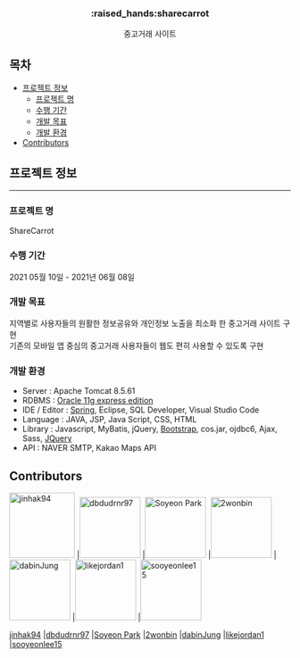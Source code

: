 
<h3 align="center"> :raised_hands:sharecarrot </h3>

<p align="center">
중고거래 사이트

## 목차

* [프로젝트 정보](#프로젝트-정보)
  * [프로젝트 명](#프로젝트-명)
  * [수행 기간](#수행-기간)
  * [개발 목표](#개발-목표)
  * [개발 환경](#개발-환경)
* [Contributors](#Contributors)

## 프로젝트 정보
---------------------------------------
### 프로젝트 명
ShareCarrot

### 수행 기간
2021 05월 10일 - 2021년 06월 08일

### 개발 목표
지역별로 사용자들의 원활한 정보공유와 개인정보 노출을 최소화 한 중고거래 사이트 구현
<br>
기존의 모바일 앱 중심의 중고거래 사용자들이 웹도 편히 사용할 수 있도록 구현

### 개발 환경
* Server : Apache Tomcat 8.5.61
* RDBMS : [Oracle 11g express edition](https://www.oracle.com)
* IDE / Editor : [Spring](https://spring.io/), Eclipse, SQL Developer, Visual Studio Code
* Language : JAVA, JSP, Java Script, CSS, HTML
* Library : Javascript, MyBatis, jQuery, [Bootstrap](https://getbootstrap.com), cos.jar, ojdbc6, Ajax, Sass, [JQuery](https://jquery.com)
* API : NAVER SMTP, Kakao Maps API

## Contributors

[<img alt="jinhak94" src="https://avatars.githubusercontent.com/u/47026766?v=4&s=109" width="117">](https://github.com/jinhak94) |[<img alt="dbdudrnr97" src="https://avatars.githubusercontent.com/u/66784431?v=4&s=109" width="109">](https://github.com/dbdudrnr97) |[<img alt="Soyeon Park" src="https://avatars.githubusercontent.com/u/65803122?v=4&s=109" width="109">](https://github.com/parksoyeonme) |[<img alt="2wonbin" src="https://avatars.githubusercontent.com/u/77528871?v=4&s=109" width="109">](https://github.com/2wonbin) |[<img alt="dabinJung" src="https://avatars.githubusercontent.com/u/78337591?v=4&s=109" width="109">](https://github.com/dabinJung) |[<img alt="likejordan1" src="https://avatars.githubusercontent.com/u/78129338?v=4&s=109" width="109">](https://github.com/likejordan1) |[<img alt="sooyeonlee15" src="https://avatars.githubusercontent.com/u/82004837?v=4&s=109" width="109">](https://github.com/sooyeonlee15)

[jinhak94](https://github.com/jinhak94) |[dbdudrnr97](https://github.com/dbdudrnr97) |[Soyeon Park](https://github.com/parksoyeonme) |[2wonbin](https://github.com/2wonbin) |[dabinJung](https://github.com/dabinJung) |[likejordan1](https://github.com/likejordan1) |[sooyeonlee15](https://github.com/sooyeonlee15)


